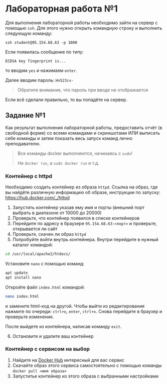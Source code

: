# Лабораторная работа №1

Для выполнения лабораторной работы необходимо зайти на сервер с помощью `ssh`. Для этого нужно открыть командную строку и выполнить следующую команду:

```
ssh student@95.154.68.63 -p 1000
```

Если появилась сообщение по типу:

```
ECDSA key fingerprint is...
```
то вводим `yes` и нажимаем `enter`.

Далее вводим пароль: `Hn523cv-`

> Обратите внимание, что пароль при вводе не отображается

Если всё сделали правильно, то вы попадёте на сервер.

## Задание №1

Как результат выполнения лабораторной работы, предоставить отчёт (в свободной форме) со всеми командами и скриншотами ИЛИ выписать себе команды и затем показать весь запуск команд лично преподавателю.

> Все команды docker выполняются, начинаясь с `sudo`!
> 
> Не `docker run`, а `sudo docker run` и т.д.

### Контейнер с httpd

Необходимо создать контейнер из образа `httpd`. Ссылка на образ, где вы найдёте различную информацию об образе, инструкции по запуску: https://hub.docker.com/_/httpd

1) Запустить контейнер указав ему имя и порты (внешний порт выбрать в диапазоне от 10000 до 20000)
2) Проверьте, что контейнер появился в списке контейнеров
3) Перейдите по адресу в браузере `95.154.68.63:<порт>` и проверьте, открывается ли сайт
4) Проверьте, скачен ли образ `httpd`
5) Попробуйте войти внутрь контейнера. Внутри перейдите в нужный каталог командой:
   
```bash
cd /usr/local/apache2/htdocs/
```
Установите `nano` с помощью команд:

```bash
apt update
apt install nano
```

Откройте файл `index.html` командой:

```bash
nano index.html
```

и замените html-код на другой. Чтобы выйти из редактирования нажмите по очереди: `ctrl+o`, `enter`, `ctrl+x`. Снова перейдите в браузер и проверьте изменения.

После выйдете из контейнера, написав команду `exit`.

6) Остановите и удалите ваш контейнер

### Контейнер с сервисом на выбор

1) Найдите на [Docker Hub](https://hub.docker.com/) интересный для вас сервис
2) Скачайте образ этого сервиса самостоятельно с помощью команды `docker pull <имя образа>`
3) Запуститье контейнер из этого образа с выбранными настройками

